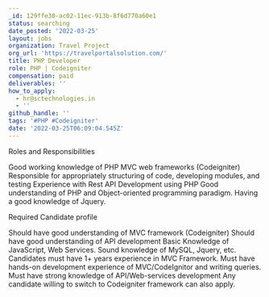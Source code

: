 ```yaml
---
_id: 129ffe30-ac02-11ec-913b-8f6d770a60e1
status: searching
date_posted: '2022-03-25'
layout: jobs
organization: Travel Project
org_url: 'https://travelportalsolution.com/'
title: PHP Developer
role: PHP | Codeigniter
compensation: paid
deliverables: ''
how_to_apply:
  - hr@sctechnologies.in
  - ''
github_handle: ''
tags: '#PHP #Codeigniter'
date: '2022-03-25T06:09:04.545Z'
---
```

Roles and Responsibilities

Good working knowledge of PHP MVC web frameworks (Codeigniter)
Responsible for appropriately structuring of code, developing modules, and testing
Experience with Rest API Development using PHP
Good understanding of PHP and Object-oriented programming paradigm.
Having a good knowledge of Jquery.

Required Candidate profile

Should have good understanding of MVC framework (Codeigniter)
Should have good understanding of API development
Basic Knowledge of JavaScript, Web Services.
Sound knowledge of MySQL, Jquery, etc.
Candidates must have 1+ years experience in MVC Framework.
Must have hands-on development experience of MVC/CodeIgnitor and writing queries.
Must have strong knowledge of API/Web-services development
Any candidate willing to switch to Codeigniter framework can also apply.
